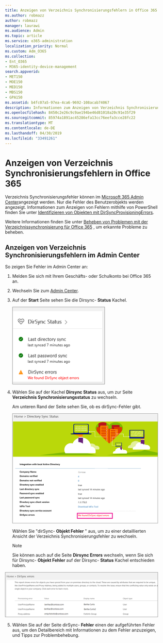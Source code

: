 ```yaml
---
title: Anzeigen von Verzeichnis Synchronisierungsfehlern in Office 365
ms.author: robmazz
author: robmazz
manager: laurawi
ms.audience: Admin
ms.topic: article
ms.service: o365-administration
localization_priority: Normal
ms.custom: Adm_O365
ms.collection:
- Ent_O365
- M365-identity-device-management
search.appverid:
- MET150
- MOE150
- MED150
- MBS150
- GPA150
ms.assetid: b4fc07a5-97ea-4ca6-9692-108acab74067
description: Informationen zum Anzeigen von Verzeichnis Synchronisierungsfehlern in Microsoft 365 Admin Center.
ms.openlocfilehash: 8450c2e26c9c9ae194be46d81018a20c91e35f29
ms.sourcegitcommit: 85974a1891ac45286efa13cc76eefa3cce28fc22
ms.translationtype: MT
ms.contentlocale: de-DE
ms.lasthandoff: 04/30/2019
ms.locfileid: "33491261"
---
```

# <a name="view-directory-synchronization-errors-in-office-365"></a>Anzeigen von Verzeichnis Synchronisierungsfehlern in Office 365

Verzeichnis Synchronisierungsfehler können im [Microsoft 365 Admin Center](https://admin.microsoft.com)angezeigt werden. Nur die Fehler des Benutzerobjekts werden angezeigt. Informationen zum Anzeigen von Fehlern mithilfe von PowerShell finden Sie unter [Identifizieren von Objekten mit DirSyncProvisioningErrors](https://docs.microsoft.com/azure/active-directory/hybrid/how-to-connect-syncservice-duplicate-attribute-resiliency).

Weitere Informationen finden Sie unter [Beheben von Problemen mit der Verzeichnissynchronisierung für Office 365](fix-problems-with-directory-synchronization.md) , um erkannte Probleme zu beheben.
  
## <a name="view-directory-synchronization-errors-in-the-admin-center"></a>Anzeigen von Verzeichnis Synchronisierungsfehlern im Admin Center

So zeigen Sie Fehler im Admin Center an:
  
1. Melden Sie sich mit Ihrem Geschäfts- oder Schulkonto bei Office 365 an. 
    
2. Wechseln Sie zum [Admin Center](https://support.office.com/article/758befc4-0888-4009-9f14-0d147402fd23).
    
3. Auf der **Start** Seite sehen Sie die Dirsync- **Status** Kachel. 
    
    ![Die dirSync-Status Kachel in der Admin Center-Vorschau](media/060006e9-de61-49d5-8979-e77cda198e71.png)
  
4. Wählen Sie auf der Kachel **Dirsync Status** aus, um zur Seite **Verzeichnis Synchronisierungsstatus** zu wechseln. 
    
    Am unteren Rand der Seite sehen Sie, ob es dirSync-Fehler gibt.
    
    ![Auf der Seite Verzeichnis Synchronisierungs Status wird angezeigt, ob dirSync-Objekt Fehler vorliegen.](media/882094a3-80d3-4aae-b90b-78b27047974c.png)
  
    Wählen Sie "dirSync- **Objekt Fehler** " aus, um zu einer detaillierten Ansicht der Verzeichnis Synchronisierungsfehler zu wechseln. 
    
    > [!NOTE]
    > Sie können auch auf die Seite **Dirsync Errors** wechseln, wenn Sie sich für Dirsync- **Objekt Fehler** auf der Dirsync- **Status** Kachel entschieden haben. 
  
![Seite "dirSync-Fehler"](media/a6e302d4-6be7-4e3a-b4b5-81c5a2c02952.png)
  
5. Wählen Sie auf der Seite dirSync- **Fehler** einen der aufgeführten Fehler aus, um den Detailbereich mit Informationen zu dem Fehler anzuzeigen, und Tipps zur Problembehebung. 
